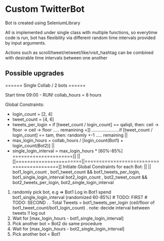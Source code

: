 # Custom TwitterBot

Bot is created using SeleniumLibrary

All is implemented under single class with multiple functions, so everytime code is run, bot has flexibility via different random time intervals provided by input arguments.

Actions such as scroll/tweet/retweet/like/visit_hashtag can be combined with desirable time intervals between one another


## Possible upgrades
====== Single Collab / 2 bots ======

Start time 09:00 - RUN!
collab_hours = 8 hours

Global Constraints:
- login_count = [2, 4]
- tweet_count = [4, 6]
- tweets_per_login = if [tweet_count / login_count] == qaliqli, then: ceil -> floor -> ceil -> floor ..... remanining =]] 
......................if [tweet_count / login_count] == tam, then: randomly +-1 ..... remaining                        || 
- max_login_hours = collab_hours / [login_count(Bot1) + login_count(Bot2)]                                             ||
- single_login_interval = max_login_hours * [60%-85%] =====================]]                                          ||
                                                  [[=======================||==========================================]]
Initiate Global Constraints for each Bot:         ||                       ||
bot1_login_count , bot1_tweet_count && bot1_tweets_per_login, bot1_single_login_interval
bot2_login_count , bot2_tweet_count && bot2_tweets_per_login, bot2_single_login_interval

1) randomly pick bot, e.g => Bot1
    Log in Bot1
    spend bot1_single_login_interval (randomized 60-85%)
             # TODO: FIRST
             # TODO: SECOND
             .
             .
             Total Tweets = bot1_tweets_per_login (ceil/floor of bot1_tweet_count/bot1_login_count)
             .
             note: decide interval between tweets !!
    log out 
2) Wait for [max_login_hours - bot1_single_login_interval]
2) Pick another bot = Bot2
     do same procedure
3) Wait for [max_login_hours - bot2_single_login_interval]
4) Pick another bot = Bot1


